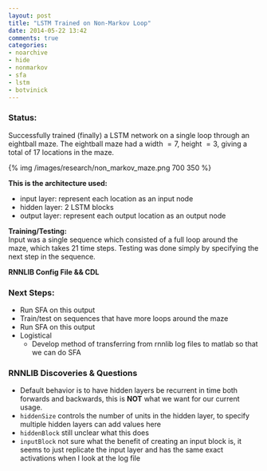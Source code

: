 ```yaml
---
layout: post
title: "LSTM Trained on Non-Markov Loop"
date: 2014-05-22 13:42
comments: true
categories: 
- noarchive 
- hide 
- nonmarkov
- sfa
- lstm
- botvinick
---
```


### Status:  
   
Successfully trained (finally) a LSTM network on a single loop through an eightball maze.
The eightball maze had a width $= 7$, height $= 3$, giving a total of 17 locations in the maze.
    
{% img /images/research/non_markov_maze.png 700 350 %}

**This is the architecture used:**   
- input layer: represent each location as an input node  
- hidden layer: 2 LSTM blocks  
- output layer: represent each output location as an output node  

**Training/Testing:**   
Input was a single sequence which consisted of a full loop around the maze, which takes 21 time steps. Testing was done simply by specifying the next step in the sequence.

**RNNLIB Config File && CDL**

### Next Steps:
- Run SFA on this output
- Train/test on sequences that have more loops around the maze  
- Run SFA on this output
- Logistical  
  - Develop method of transferring from rnnlib log files to matlab so that we can do SFA

### RNNLIB Discoveries & Questions  
- Default behavior is to have hidden layers be recurrent in time both forwards and backwards, this is **NOT** what we want for our current usage.  
- <code>hiddenSize</code> controls the number of units in the hidden layer, to specify multiple hidden layers can add values here  
- <code>hiddenBlock</code> still unclear what this does   
- <code>inputBlock</code> not sure what the benefit of creating an input block is, it seems to just replicate the input layer and has the same exact activations when I look at the log file  


